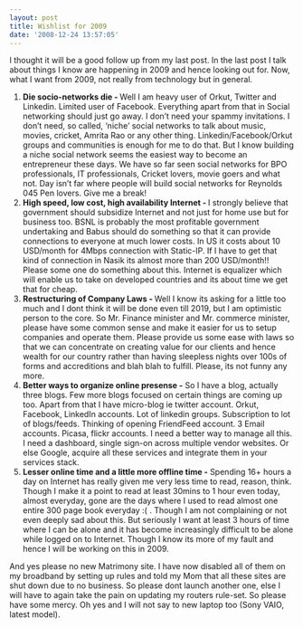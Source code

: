 ```yaml
---
layout: post
title: Wishlist for 2009
date: '2008-12-24 13:57:05'
---
```


<p>I thought it will be a good follow up from my last post. In the last post I talk about things I know are happening in 2009 and hence looking out for. Now, what I want from 2009, not really from technology but in general.
</p><ol><li><strong>Die socio-networks die - </strong>Well I am heavy user of Orkut, Twitter and Linkedin. Limited user of Facebook. Everything apart from that in Social networking should just go away. I don&rsquo;t need your spammy invitations. I don&rsquo;t need, so called, &lsquo;niche&rsquo; social networks to talk about music, movies, cricket, Amrita Rao or any other thing. Linkedin/Facebook/Orkut groups and communities is enough for me to do that. But I know building a niche social network seems the easiest way to become an entrepreneur these days. We have so far seen social networks for BPO professionals, IT professionals, Cricket lovers, movie goers and what not. Day isn&rsquo;t far where people will build social networks for Reynolds 045 Pen lovers. Give me a break!</li>
	<li><strong>High speed, low cost, high availability Internet - </strong>I strongly believe that government should subsidize Internet and not just for home use but for business too. BSNL is probably the most profitable government undertaking and Babus should do something so that it can provide connections to everyone at much lower costs. In US it costs about 10 USD/month for 4Mbps connection with Static-IP. If I have to get that kind of connection in Nasik its almost more than 200 USD/month!! Please some one do something about this. Internet is equalizer which will enable us to take on developed countries and its about time we get that for cheap.</li>
	<li><strong>Restructuring of Company Laws - </strong>Well I know its asking for a little too much and I dont think it will be done even till 2019, but I am optimistic person to the core. So Mr. Finance minister and Mr. commerce minister, please have some common sense and make it easier for us to setup companies and operate them. Please provide us some ease with laws so that we can concentrate on creating value for our clients and hence wealth for our country rather than having sleepless nights over 100s of forms and accreditions and blah blah to fulfill. Please, its not funny any more.</li>
	<li><strong>Better ways to organize online presense -</strong> So I have a blog, actually three blogs. Few more blogs focused on certain things are coming up too. Apart from that I have micro-blog ie twitter account. Orkut, Facebook, LinkedIn accounts. Lot of linkedin groups. Subscription to lot of blogs/feeds. Thinking of opening FriendFeed account. 3 Email accounts. Picasa, flickr accounts. I need a better way to manage all this. I need a dashboard, single sign-on across multiple vendor websites. Or else Google, acquire all these services and integrate them in your services stack.</li>
	<li><strong>Lesser online time and a little more offline time -</strong> Spending 16+ hours a day on Internet has really given me very less time to read, reason, think. Though I make it a point to read at least 30mins to 1 hour even today, almost everyday, gone are the days where I used to read almost one entire 300 page book everyday :( . Though I am not complaining or not even deeply sad about this. But seriously I want at least 3 hours of time where I can be alone and it has become increasingly difficult to be alone while logged on to Internet. Though I know its more of my fault and hence I will be working on this in 2009.</li>
</ol>
And yes please no new Matrimony site. I have now disabled all of them on my broadband by setting up rules and told my Mom that all these sites are shut down due to no business. So please dont launch another one, else I will have to again take the pain on updating my routers rule-set. So please have some mercy. Oh yes and I will not say to new laptop too (Sony VAIO, latest model).